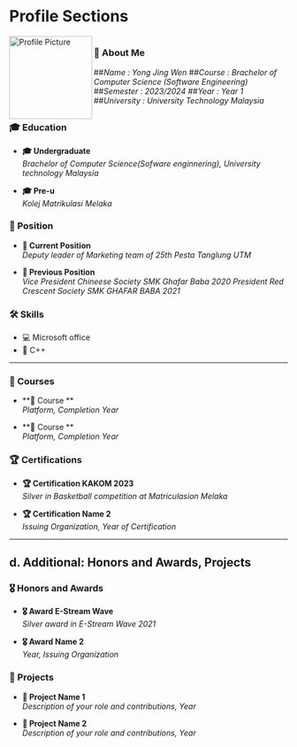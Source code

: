 # Profile Sections


<img src="https://github.com/JWEN0518/TIS-REPORT/assets/152403691/02e221c9-8800-4ef3-8c38-b69a5da46aca" alt="Profile Picture" width="150" align="left">

##
#

### 📄 About Me
##*Name       : Yong Jing Wen*
##*Course     : Brachelor of Computer Science (Software Engineering)*
##*Semester   : 2023/2024*
##*Year       : Year 1*
##*University : University Technology Malaysia*

##
##

### 🎓 Education

- **🎓 Undergraduate**  
  *Brachelor of Computer Science(Sofware enginnering), University technology Malaysia*

- **🎓 Pre-u**  
  *Kolej Matrikulasi Melaka*  

### 🏢 Position

- **🏢 Current Position**  
  *Deputy leader of Marketing team of 25th Pesta Tanglung UTM*  
   

- **🏢 Previous Position**  
  *Vice President Chineese Society SMK Ghafar Baba 2020*
  *President Red Crescent Society SMK GHAFAR BABA 2021*  


### 🛠️ Skills

- 💻 Microsoft office
- 🚀 C++

---


### 📘 Courses

- **📘 Course  **  
  *Platform, Completion Year*

- **📘 Course **  
  *Platform, Completion Year*

### 🏆 Certifications

- **🏆 Certification KAKOM 2023**  
  *Silver in Basketball competition at Matriculasion Melaka*

- **🏆 Certification Name 2**  
  *Issuing Organization, Year of Certification*

---

## d. Additional: Honors and Awards, Projects

### 🎖️ Honors and Awards

- **🎖️ Award E-Stream Wave**  
  *Silver award in E-Stream Wave 2021*

- **🎖️ Award Name 2**  
  *Year, Issuing Organization*

### 🚀 Projects

- **🚀 Project Name 1**  
  *Description of your role and contributions, Year*

- **🚀 Project Name 2**  
  *Description of your role and contributions, Year*
